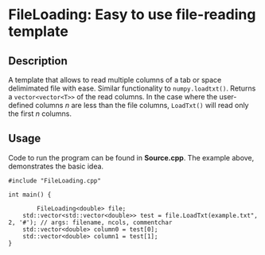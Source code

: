 # FileLoading: Easy to use file-reading template


## Description
A template that allows to read multiple columns of a tab or space delimimated file with ease. 
Similar functionality to `numpy.loadtxt()`.
Returns a `vector<vector<T>>` of the read columns.
In the case where the user-defined columns *n* are less than the file columns, `LoadTxt()` will read only the first *n* columns.


## Usage
Code to run the program can be found in **Source.cpp**. The example above, demonstrates the basic idea.

```
#include "FileLoading.cpp"

int main() {

        FileLoading<double> file;
	std::vector<std::vector<double>> test = file.LoadTxt(example.txt", 2, '#'); // args: filename, ncols, commentchar
	std::vector<double> column0 = test[0];
	std::vector<double> column1 = test[1];
}
```


